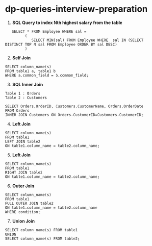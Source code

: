 # dp-queries-interview-preparation

1. <b> SQL Query to index Nth highest salary from the table </b>

```
   SELECT * FROM Employee WHERE sal = 
         (
            SELECT MIN(sal) FROM Employee WHERE  sal IN (SELECT DISTINCT TOP N sal FROM Employee ORDER BY sal DESC)
         )
```

2. <b>Self Join</b>

```
SELECT column_name(s)
FROM table1 a, table1 b
WHERE a.common_field = b.common_field;
```
3. <b>SQL Inner Join</b>

```
Table 1 : Orders
Table 2 : Customers

SELECT Orders.OrderID, Customers.CustomerName, Orders.OrderDate
FROM Orders
INNER JOIN Customers ON Orders.CustomerID=Customers.CustomerID;
```

4. <b>Left Join</b>
```
SELECT column_name(s)
FROM table1
LEFT JOIN table2
ON table1.column_name = table2.column_name;
```

5. <b>Left Join</b>
```
SELECT column_name(s)
FROM table1
RIGHT JOIN table2
ON table1.column_name = table2.column_name;
```
6. <b>Outer Join</b>
```
SELECT column_name(s)
FROM table1
FULL OUTER JOIN table2
ON table1.column_name = table2.column_name
WHERE condition;
```
7. <b>Union Join</b>
```
SELECT column_name(s) FROM table1
UNION
SELECT column_name(s) FROM table2;
```

